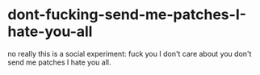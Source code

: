 dont-fucking-send-me-patches-I-hate-you-all
===========================================

no really this is a social experiment: fuck you I don't care about you don't send me patches I hate you all.